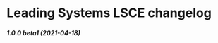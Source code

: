 Leading Systems LSCE changelog
===========================================
##### 1.0.0 beta1 (2021-04-18)